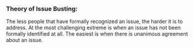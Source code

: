 ### Theory of Issue Busting:

The less people that have formally recognized an issue, the harder it is to address. At the most challenging extreme is when an issue has not been formally identified at all. The easiest is when there is unanimous agreement about an issue.

